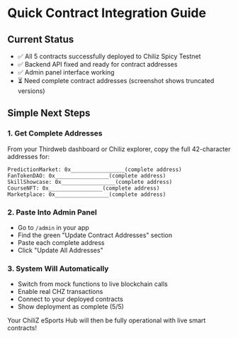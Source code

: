 # Quick Contract Integration Guide

## Current Status
- ✅ All 5 contracts successfully deployed to Chiliz Spicy Testnet
- ✅ Backend API fixed and ready for contract addresses
- ✅ Admin panel interface working
- ⏳ Need complete contract addresses (screenshot shows truncated versions)

## Simple Next Steps

### 1. Get Complete Addresses
From your Thirdweb dashboard or Chiliz explorer, copy the full 42-character addresses for:

```
PredictionMarket: 0x_________________(complete address)
FanTokenDAO: 0x_________________(complete address)  
SkillShowcase: 0x_________________(complete address)
CourseNFT: 0x_________________(complete address)
Marketplace: 0x_________________(complete address)
```

### 2. Paste Into Admin Panel
- Go to `/admin` in your app
- Find the green "Update Contract Addresses" section
- Paste each complete address
- Click "Update All Addresses"

### 3. System Will Automatically
- Switch from mock functions to live blockchain calls
- Enable real CHZ transactions
- Connect to your deployed contracts
- Show deployment as complete (5/5)

Your ChiliZ eSports Hub will then be fully operational with live smart contracts!